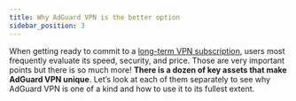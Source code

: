 ```yaml
---
title: Why AdGuard VPN is the better option
sidebar_position: 3
---
```


When getting ready to commit to a [long-term VPN subscription](https://adguard-vpn.com/en/license.html), users most frequently evaluate its speed, security, and price. Those are very important points but there is so much more! **There is a dozen of key assets that make AdGuard VPN unique**. Let’s look at each of them separately to see why AdGuard VPN is one of a kind and how to use it to its fullest extent.  